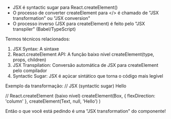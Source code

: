   - JSX é syntactic sugar para React.createElement()
  - O processo de converter createElement para </> é chamado de "JSX transformation" ou "JSX conversion"
  - O processo inverso (JSX para createElement) é feito pelo "JSX transpiler" (Babel/TypeScript)

  Termos técnicos relacionados:

  1. JSX Syntax: A sintaxe <Component />
  2. React.createElement API: A função baixo nível createElement(type, props, children)
  3. JSX Transpilation: Conversão automática de JSX para createElement pelo compilador
  4. Syntactic Sugar: JSX é açúcar sintático que torna o código mais legível

  Exemplo da transformação:
  // JSX (syntactic sugar)
  <Box flexDirection="column">
    <Text>Hello</Text>
  </Box>

  // React.createElement (baixo nível)
  createElement(Box, { flexDirection: 'column' },
    createElement(Text, null, 'Hello')
  )

  Então o que você está pedindo é uma "JSX transformation" do componente!
